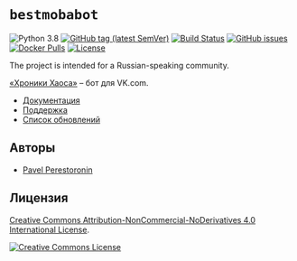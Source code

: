 # `bestmobabot`

![Python 3.8](https://img.shields.io/badge/python-3.8-blue)
[![GitHub tag (latest SemVer)](https://img.shields.io/github/tag/eigenein/bestmobabot.svg)](https://github.com/eigenein/bestmobabot/releases)
[![Build Status](https://travis-ci.com/eigenein/bestmobabot.svg?branch=master)](https://travis-ci.com/eigenein/bestmobabot)
[![GitHub issues](https://img.shields.io/github/issues/eigenein/bestmobabot.svg)](https://github.com/eigenein/bestmobabot/issues)
[![Docker Pulls](https://img.shields.io/docker/pulls/eigenein/bestmobabot.svg)](https://hub.docker.com/r/eigenein/bestmobabot)
[![License](https://img.shields.io/badge/license-CC%20BY--NC--ND%204.0-red.svg)](https://creativecommons.org/licenses/by-nc-nd/4.0/)

The project is intended for a Russian-speaking community.

[«Хроники Хаоса»](https://vk.com/app5327745_209336881) – бот для VK.com.

- [Документация](https://eigenein.github.io/bestmobabot/)
- [Поддержка](https://github.com/eigenein/bestmobabot/issues)
- [Список обновлений](https://github.com/eigenein/bestmobabot/releases)

## Авторы

* [Pavel Perestoronin](https://github.com/eigenein)

## Лицензия

[Creative Commons Attribution-NonCommercial-NoDerivatives 4.0 International License](http://creativecommons.org/licenses/by-nc-nd/4.0/).

[![Creative Commons License](https://i.creativecommons.org/l/by-nc-nd/4.0/88x31.png)](https://creativecommons.org/licenses/by-nc-nd/2.0/)
